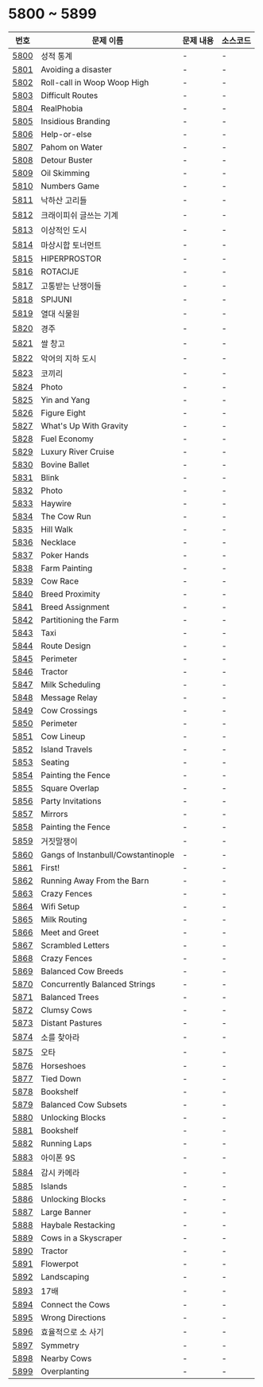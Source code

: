# 5800 ~ 5899

번호 | 문제 이름 | 문제 내용 | 소스코드
--- | --- | --- | ---
[5800](https://www.acmicpc.net/problem/5800) | 성적 통계 | - | -
[5801](https://www.acmicpc.net/problem/5801) | Avoiding a disaster | - | -
[5802](https://www.acmicpc.net/problem/5802) | Roll-call in Woop Woop High | - | -
[5803](https://www.acmicpc.net/problem/5803) | Difficult Routes | - | -
[5804](https://www.acmicpc.net/problem/5804) | RealPhobia | - | -
[5805](https://www.acmicpc.net/problem/5805) | Insidious Branding | - | -
[5806](https://www.acmicpc.net/problem/5806) | Help-or-else | - | -
[5807](https://www.acmicpc.net/problem/5807) | Pahom on Water | - | -
[5808](https://www.acmicpc.net/problem/5808) | Detour Buster | - | -
[5809](https://www.acmicpc.net/problem/5809) | Oil Skimming | - | -
[5810](https://www.acmicpc.net/problem/5810) | Numbers Game | - | -
[5811](https://www.acmicpc.net/problem/5811) | 낙하산 고리들 | - | -
[5812](https://www.acmicpc.net/problem/5812) | 크래이피쉬 글쓰는 기계 | - | -
[5813](https://www.acmicpc.net/problem/5813) | 이상적인 도시 | - | -
[5814](https://www.acmicpc.net/problem/5814) | 마상시합 토너먼트 | - | -
[5815](https://www.acmicpc.net/problem/5815) | HIPERPROSTOR | - | -
[5816](https://www.acmicpc.net/problem/5816) | ROTACIJE | - | -
[5817](https://www.acmicpc.net/problem/5817) | 고통받는 난쟁이들 | - | -
[5818](https://www.acmicpc.net/problem/5818) | SPIJUNI | - | -
[5819](https://www.acmicpc.net/problem/5819) | 열대 식물원 | - | -
[5820](https://www.acmicpc.net/problem/5820) | 경주 | - | -
[5821](https://www.acmicpc.net/problem/5821) | 쌀 창고 | - | -
[5822](https://www.acmicpc.net/problem/5822) | 악어의 지하 도시 | - | -
[5823](https://www.acmicpc.net/problem/5823) | 코끼리 | - | -
[5824](https://www.acmicpc.net/problem/5824) | Photo | - | -
[5825](https://www.acmicpc.net/problem/5825) | Yin and Yang | - | -
[5826](https://www.acmicpc.net/problem/5826) | Figure Eight | - | -
[5827](https://www.acmicpc.net/problem/5827) | What&apos;s Up With Gravity | - | -
[5828](https://www.acmicpc.net/problem/5828) | Fuel Economy | - | -
[5829](https://www.acmicpc.net/problem/5829) | Luxury River Cruise | - | -
[5830](https://www.acmicpc.net/problem/5830) | Bovine Ballet | - | -
[5831](https://www.acmicpc.net/problem/5831) | Blink | - | -
[5832](https://www.acmicpc.net/problem/5832) | Photo | - | -
[5833](https://www.acmicpc.net/problem/5833) | Haywire | - | -
[5834](https://www.acmicpc.net/problem/5834) | The Cow Run | - | -
[5835](https://www.acmicpc.net/problem/5835) | Hill Walk | - | -
[5836](https://www.acmicpc.net/problem/5836) | Necklace | - | -
[5837](https://www.acmicpc.net/problem/5837) | Poker Hands | - | -
[5838](https://www.acmicpc.net/problem/5838) | Farm Painting | - | -
[5839](https://www.acmicpc.net/problem/5839) | Cow Race | - | -
[5840](https://www.acmicpc.net/problem/5840) | Breed Proximity | - | -
[5841](https://www.acmicpc.net/problem/5841) | Breed Assignment | - | -
[5842](https://www.acmicpc.net/problem/5842) | Partitioning the Farm | - | -
[5843](https://www.acmicpc.net/problem/5843) | Taxi | - | -
[5844](https://www.acmicpc.net/problem/5844) | Route Design | - | -
[5845](https://www.acmicpc.net/problem/5845) | Perimeter | - | -
[5846](https://www.acmicpc.net/problem/5846) | Tractor | - | -
[5847](https://www.acmicpc.net/problem/5847) | Milk Scheduling | - | -
[5848](https://www.acmicpc.net/problem/5848) | Message Relay | - | -
[5849](https://www.acmicpc.net/problem/5849) | Cow Crossings | - | -
[5850](https://www.acmicpc.net/problem/5850) | Perimeter | - | -
[5851](https://www.acmicpc.net/problem/5851) | Cow Lineup | - | -
[5852](https://www.acmicpc.net/problem/5852) | Island Travels | - | -
[5853](https://www.acmicpc.net/problem/5853) | Seating | - | -
[5854](https://www.acmicpc.net/problem/5854) | Painting the Fence | - | -
[5855](https://www.acmicpc.net/problem/5855) | Square Overlap | - | -
[5856](https://www.acmicpc.net/problem/5856) | Party Invitations | - | -
[5857](https://www.acmicpc.net/problem/5857) | Mirrors | - | -
[5858](https://www.acmicpc.net/problem/5858) | Painting the Fence | - | -
[5859](https://www.acmicpc.net/problem/5859) | 거짓말쟁이 | - | -
[5860](https://www.acmicpc.net/problem/5860) | Gangs of Instanbull/Cowstantinople | - | -
[5861](https://www.acmicpc.net/problem/5861) | First! | - | -
[5862](https://www.acmicpc.net/problem/5862) | Running Away From the Barn | - | -
[5863](https://www.acmicpc.net/problem/5863) | Crazy Fences | - | -
[5864](https://www.acmicpc.net/problem/5864) | Wifi Setup | - | -
[5865](https://www.acmicpc.net/problem/5865) | Milk Routing | - | -
[5866](https://www.acmicpc.net/problem/5866) | Meet and Greet | - | -
[5867](https://www.acmicpc.net/problem/5867) | Scrambled Letters | - | -
[5868](https://www.acmicpc.net/problem/5868) | Crazy Fences | - | -
[5869](https://www.acmicpc.net/problem/5869) | Balanced Cow Breeds | - | -
[5870](https://www.acmicpc.net/problem/5870) | Concurrently Balanced Strings | - | -
[5871](https://www.acmicpc.net/problem/5871) | Balanced Trees | - | -
[5872](https://www.acmicpc.net/problem/5872) | Clumsy Cows | - | -
[5873](https://www.acmicpc.net/problem/5873) | Distant Pastures | - | -
[5874](https://www.acmicpc.net/problem/5874) | 소를 찾아라 | - | -
[5875](https://www.acmicpc.net/problem/5875) | 오타 | - | -
[5876](https://www.acmicpc.net/problem/5876) | Horseshoes | - | -
[5877](https://www.acmicpc.net/problem/5877) | Tied Down | - | -
[5878](https://www.acmicpc.net/problem/5878) | Bookshelf | - | -
[5879](https://www.acmicpc.net/problem/5879) | Balanced Cow Subsets | - | -
[5880](https://www.acmicpc.net/problem/5880) | Unlocking Blocks | - | -
[5881](https://www.acmicpc.net/problem/5881) | Bookshelf | - | -
[5882](https://www.acmicpc.net/problem/5882) | Running Laps | - | -
[5883](https://www.acmicpc.net/problem/5883) | 아이폰 9S | - | -
[5884](https://www.acmicpc.net/problem/5884) | 감시 카메라 | - | -
[5885](https://www.acmicpc.net/problem/5885) | Islands | - | -
[5886](https://www.acmicpc.net/problem/5886) | Unlocking Blocks | - | -
[5887](https://www.acmicpc.net/problem/5887) | Large Banner | - | -
[5888](https://www.acmicpc.net/problem/5888) | Haybale Restacking | - | -
[5889](https://www.acmicpc.net/problem/5889) | Cows in a Skyscraper | - | -
[5890](https://www.acmicpc.net/problem/5890) | Tractor | - | -
[5891](https://www.acmicpc.net/problem/5891) | Flowerpot | - | -
[5892](https://www.acmicpc.net/problem/5892) | Landscaping | - | -
[5893](https://www.acmicpc.net/problem/5893) | 17배 | - | -
[5894](https://www.acmicpc.net/problem/5894) | Connect the Cows | - | -
[5895](https://www.acmicpc.net/problem/5895) | Wrong Directions | - | -
[5896](https://www.acmicpc.net/problem/5896) | 효율적으로 소 사기 | - | -
[5897](https://www.acmicpc.net/problem/5897) | Symmetry | - | -
[5898](https://www.acmicpc.net/problem/5898) | Nearby Cows | - | -
[5899](https://www.acmicpc.net/problem/5899) | Overplanting | - | -
